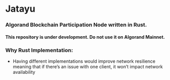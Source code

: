 # Jatayu
### Algorand Blockchain Participation Node written in Rust.
#### This repository is under development. Do not use it on Algorand Mainnet.

### Why Rust Implementation:
- Having different implementations would improve network resilience meaning that if there’s an issue with one client, it won’t impact network availability
